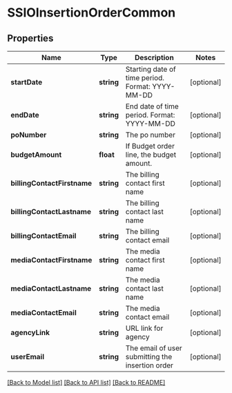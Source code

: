 # SSIOInsertionOrderCommon

## Properties
Name | Type | Description | Notes
------------ | ------------- | ------------- | -------------
**startDate** | **string** | Starting date of time period. Format: YYYY-MM-DD | [optional] 
**endDate** | **string** | End date of time period. Format: YYYY-MM-DD | [optional] 
**poNumber** | **string** | The po number | [optional] 
**budgetAmount** | **float** | If Budget order line, the budget amount. | [optional] 
**billingContactFirstname** | **string** | The billing contact first name | [optional] 
**billingContactLastname** | **string** | The billing contact last name | [optional] 
**billingContactEmail** | **string** | The billing contact email | [optional] 
**mediaContactFirstname** | **string** | The media contact first name | [optional] 
**mediaContactLastname** | **string** | The media contact last name | [optional] 
**mediaContactEmail** | **string** | The media contact email | [optional] 
**agencyLink** | **string** | URL link for agency | [optional] 
**userEmail** | **string** | The email of user submitting the insertion order | [optional] 

[[Back to Model list]](../README.md#documentation-for-models) [[Back to API list]](../README.md#documentation-for-api-endpoints) [[Back to README]](../README.md)


